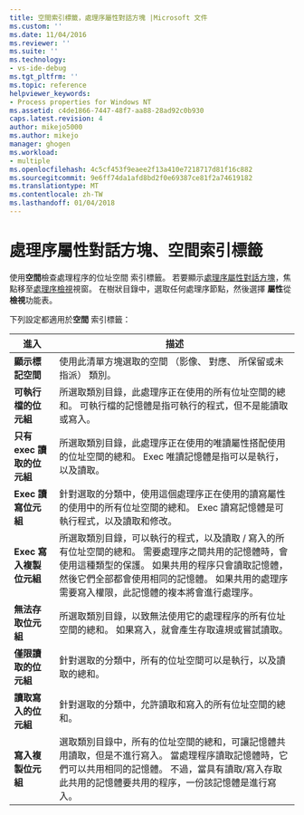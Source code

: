 ```yaml
---
title: 空間索引標籤，處理序屬性對話方塊 |Microsoft 文件
ms.custom: ''
ms.date: 11/04/2016
ms.reviewer: ''
ms.suite: ''
ms.technology:
- vs-ide-debug
ms.tgt_pltfrm: ''
ms.topic: reference
helpviewer_keywords:
- Process properties for Windows NT
ms.assetid: c4de1866-7447-48f7-aa88-28ad92c0b930
caps.latest.revision: 4
author: mikejo5000
ms.author: mikejo
manager: ghogen
ms.workload:
- multiple
ms.openlocfilehash: 4c5cf453f9eaee2f13a410e7218717d81f16c882
ms.sourcegitcommit: 9e6ff74da1afd8bd2f0e69387ce81f2a74619182
ms.translationtype: MT
ms.contentlocale: zh-TW
ms.lasthandoff: 01/04/2018
---
```

# <a name="space-tab-process-properties-dialog-box"></a>處理序屬性對話方塊、空間索引標籤
使用**空間**檢查處理程序的位址空間 索引標籤。 若要顯示[處理序屬性對話方塊](../debugger/process-properties-dialog-box.md)，焦點移至[處理序檢視](../debugger/processes-view.md)視窗。 在樹狀目錄中，選取任何處理序節點，然後選擇 **屬性**從**檢視**功能表。  
  
 下列設定都適用於**空間** 索引標籤：  
  
|進入|描述|  
|-----------|-----------------|  
|**顯示標記空間**|使用此清單方塊選取的空間 （影像、 對應、 所保留或未指派） 類別。|  
|**可執行檔的位元組**|所選取類別目錄，此處理序正在使用的所有位址空間的總和。 可執行檔的記憶體是指可執行的程式，但不是能讀取或寫入。|  
|**只有 exec 讀取的位元組**|所選取類別目錄，此處理序正在使用的唯讀屬性搭配使用的位址空間的總和。 Exec 唯讀記憶體是指可以是執行，以及讀取。|  
|**Exec 讀寫位元組**|針對選取的分類中，使用這個處理序正在使用的讀寫屬性的使用中的所有位址空間的總和。 Exec 讀寫記憶體是可執行程式，以及讀取和修改。|  
|**Exec 寫入複製位元組**|所選取類別目錄，可以執行的程式，以及讀取 / 寫入的所有位址空間的總和。 需要處理序之間共用的記憶體時，會使用這種類型的保護。 如果共用的程序只會讀取記憶體，然後它們全部都會使用相同的記憶體。 如果共用的處理序需要寫入權限，此記憶體的複本將會進行處理序。|  
|**無法存取位元組**|所選取類別目錄，以致無法使用它的處理程序的所有位址空間的總和。 如果寫入，就會產生存取違規或嘗試讀取。|  
|**僅限讀取的位元組**|針對選取的分類中，所有的位址空間可以是執行，以及讀取的總和。|  
|**讀取寫入的位元組**|針對選取的分類中，允許讀取和寫入的所有位址空間的總和。|  
|**寫入複製位元組**|選取類別目錄中，所有的位址空間的總和，可讓記憶體共用讀取，但是不進行寫入。 當處理程序讀取記憶體時，它們可以共用相同的記憶體。 不過，當具有讀取/寫入存取此共用的記憶體要共用的程序，一份該記憶體是進行寫入。|